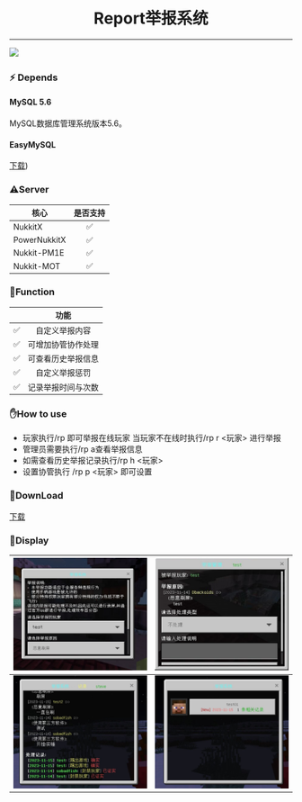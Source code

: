 # <div align="center">Report举报系统</div>  

------
![](https://img.shields.io/badge/license-GPL3.0-blue) 

### :zap: Depends

#### MySQL 5.6
MySQL数据库管理系统版本5.6。

#### EasyMySQL

[下载](https://motci.cn/view/SmallasWater/job/EasyMySQL/job/master/))


### ⚠️Server

| 核心           |         是否支持         |
|--------------|:--------------------:|
| NukkitX      |          ✅           |
| PowerNukkitX |          ✅           |
| Nukkit-PM1E  |          ✅           |
| Nukkit-MOT   |          ✅           |

### 📝Function
|     |    功能     |
|:---:|:---------:|
|  ✅  | 自定义举报内容  |
|  ✅  | 可增加协管协作处理  |
|  ✅  | 可查看历史举报信息 |
|  ✅  |  自定义举报惩罚   |
|  ✅  |   记录举报时间与次数    |


### ✋How to use
* 玩家执行/rp 即可举报在线玩家 当玩家不在线时执行/rp r <玩家> 进行举报
* 管理员需要执行/rp a查看举报信息
* 如需查看历史举报记录执行/rp h <玩家>
* 设置协管执行 /rp p <玩家> 即可设置

###  📄DownLoad
[下载](https://motci.cn/view/SoBadFish/job/Report/)

### 👀Display

| ![本地](./img/1.jpg)   | ![本地](./img/2.jpg)   |
|----------------------|----------------------|
| ![本地](./img/3.jpg)   | ![本地](./img/4.jpg)   |
